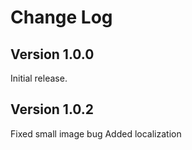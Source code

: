 # Change Log

## Version 1.0.0

Initial release.

## Version 1.0.2

Fixed small image bug
Added localization